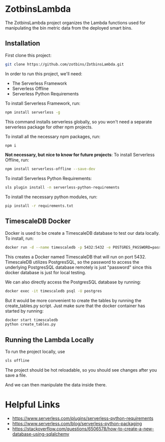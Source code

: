 # ZotbinsLambda

The ZotbinsLambda project organizes the Lambda functions used for manipulating the bin metric data from the deployed smart bins.

## Installation

First clone this project:
```bash
git clone https://github.com/zotbins/ZotbinsLambda.git
```
In order to run this project, we'll need:
- The Serverless Framework
- Serverless Offline
- Serverless Python Requirements

To install Serverless Framework, run:
```bash
npm install serverless -g
```
This command installs serverless globally, so you won't need a separate serverless package for other npm projects.

To install all the necessary npm packages, run:
```bash
npm i
```

**Not necessary, but nice to know for future projects**: To install Serverless Offline, run:
```bash
npm install serverless-offline --save-dev
```

To install Serverless Python Requirements:
```bash
sls plugin install -n serverless-python-requirements
```

To install the necessary python modules, run: 
```bash
pip install -r requirements.txt
```

## TimescaleDB Docker

Docker is used to be create a TimescaleDB database to test our data locally. To install, run:
```bash
docker run -d --name timescaledb -p 5432:5432 -e POSTGRES_PASSWORD=password timescale/timescaledb:latest-pg12
```
This creates a Docker named TimescaleDB that will run on port 5432. TimescaleDB utilizes PostgresSQL, so the password to access
the underlying PostgresSQL database remotely is just "password" since this docker database is just for local testing.

We can also directly access the PostgresSQL database by running:
```bash
docker exec -it timescaledb psql -U postgres
```

But it would be more convenient to create the tables by running the create_tables.py script. Just make sure that the docker container
has started by running:
```bash
docker start timescaledb
python create_tables.py
```

## Running the Lambda Locally

To run the project locally, use
```bash
sls offline
```

The project should be hot reloadable, so you should see changes after you save a file.

And we can then manipulate the data inside there.

# Helpful Links
- https://www.serverless.com/plugins/serverless-python-requirements
- https://www.serverless.com/blog/serverless-python-packaging
- https://stackoverflow.com/questions/6506578/how-to-create-a-new-database-using-sqlalchemy 